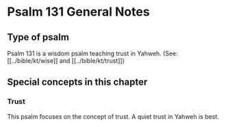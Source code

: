 # Psalm 131 General Notes
## Type of psalm

Psalm 131 is a wisdom psalm teaching trust in Yahweh. (See: [[../bible/kt/wise]] and [[../bible/kt/trust]])

## Special concepts in this chapter

### Trust
This psalm focuses on the concept of trust. A quiet trust in Yahweh is best.